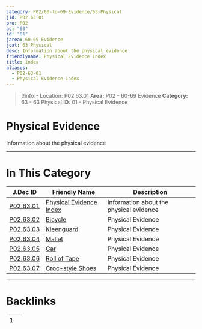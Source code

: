 ```yaml
---
category: P02/60-to-69-Evidence/63-Physical
jid: P02.63.01
pro: P02
ac: "63"
id: "01"
jarea: 60-69 Evidence
jcat: 63 Physical
desc: Information about the physical evidence
friendlyname: Physical Evidence Index
title: index
aliases:
  - P02-63-01
  - Physical Evidence Index
---
```

>[!info]- Location: P02.63.01
>**Area:** P02 - 60-69 Evidence
>**Category:** 63 - 63 Physical
>**ID:** 01 - Physical Evidence

# Physical Evidence

Information about the physical evidence
 


---
# In This Category

| J.Dec ID                                                                                           | Friendly Name                                                                                             | Description                             |
| -------------------------------------------------------------------------------------------------- | --------------------------------------------------------------------------------------------------------- | --------------------------------------- |
| [P02.63.01](index.md)               | [Physical Evidence Index](index.md)        | Information about the physical evidence |
| [P02.63.02](./02-Bicycle.md)          | [Bicycle](./02-Bicycle.md)                   | Physical Evidence                       |
| [P02.63.03](./03-Kleenguard.md)       | [Kleenguard](./03-Kleenguard.md)             | Physical Evidence                       |
| [P02.63.04](./04-Mallet.md)           | [Mallet](./04-Mallet.md)                     | Physical Evidence                       |
| [P02.63.05](./05-Car.md)              | [Car](./05-Car.md)                           | Physical Evidence                       |
| [P02.63.06](./06-Roll-of-Tape.md)     | [Roll of Tape](./06-Roll-of-Tape.md)         | Physical Evidence                       |
| [P02.63.07](./07-Croc-style-Shoes.md) | [Croc-style Shoes](./07-Croc-style-Shoes.md) | Physical Evidence                       |


---
# Backlinks
<div><table class="dataview table-view-table"><thead class="table-view-thead"><tr class="table-view-tr-header"><th class="table-view-th"><span></span><span class="dataview small-text">1</span></th><th class="table-view-th"><span></span></th></tr></thead><tbody class="table-view-tbody"></tbody></table></div>